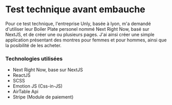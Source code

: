 # Test technique avant embauche
Pour ce test technique, l'entreprise Unly, basée à lyon, m'a demandé d'utiliser leur Boiler Plate personel nommé Next Right Now, basé sur NextJS, et de créer une ou plusieurs pages.
J'ai ainsi créer une simple application présentant des montres pour femmes et pour hommes, ainsi que la posibilité de les acheter.

### Technologies utilisées
- Next Right Now, base sur NextJS
- ReactJS
- SCSS
- Emotion JS (Css-in-JS)
- AirTable Api
- Stripe (Module de paiement)
